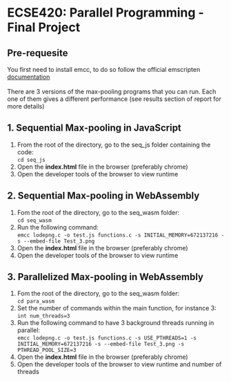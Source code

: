 # ECSE420: Parallel Programming - Final Project

## Pre-requesite
You first need to install emcc, to do so follow the official emscripten [documentation](https://emscripten.org/docs/getting_started/downloads.html)
<br>
<br>
There are 3 versions of the max-pooling programs that you can run. Each one of them gives a different performance (see results section of report for more details)

## 1. Sequential Max-pooling in JavaScript
1. From the root of the directory, go to the seq_js folder containing the code:<br>
```cd seq_js``` <br>
2. Open the **index.html** file in the browser (preferably chrome) <br>
3. Open the developer tools of the browser to view runtime

## 2. Sequential Max-pooling in WebAssembly
1. Fom the root of the directory, go to the seq_wasm folder:<br>
```cd seq_wasm```
2. Run the following command:<br>
```emcc lodepng.c -o test.js functions.c -s INITIAL_MEMORY=672137216 -s --embed-file Test_3.png``` <br>
3. Open the **index.html** file in the browser (preferably chrome) <br>
4. Open the developer tools of the browser to view runtime

## 3. Parallelized Max-pooling in WebAssembly
1. Fom the root of the directory, go to the seq_wasm folder: <br>
```cd para_wasm```
2. Set the number of commands within the main function, for instance 3:<br>
```int num_threads=3```
3. Run the following command to have 3 background threads running in parallel:<br>
```emcc lodepng.c -o test.js functions.c -s USE_PTHREADS=1 -s INITIAL_MEMORY=672137216 -s --embed-file Test_3.png -s PTHREAD_POOL_SIZE=3``` <br>
4. Open the **index.html** file in the browser (preferably chrome) <br>
5. Open the developer tools of the browser to view runtime and number of threads
